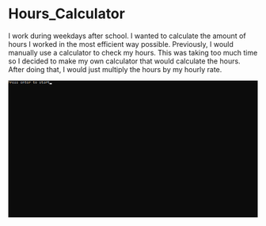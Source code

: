 # Hours_Calculator

I work during weekdays after school. I wanted to calculate the amount of hours I worked in the most efficient way possible. 
Previously, I would manually use a calculator to check my hours. This was taking too much time so I decided to make my own calculator that would calculate the hours.
After doing that, I would just multiply the hours by my hourly rate.



![Hours_Calculator](gif/demo.gif)

